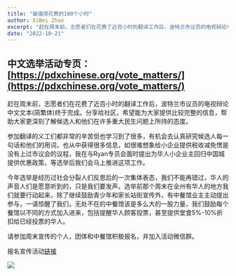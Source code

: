 ```yaml
---
title: "最值得花费的100个小时"
author: XiBei Zhao
excerpt: "赶在周末前，志愿者们在花费了近百小时的翻译工作后，波特兰市议员的电视辩论中文文本(简繁体)终于完成。分享给社区，希望能为大家提供比较完整的信息，帮助大家更深刻了解候选人和他们在许多重大民生问题上所持的态度。参加翻译的义工们都非常的辛苦但也学习到了很多，有机会去认真研究候选人每一句话和他们的用词，也从中获得很多信息，如很难想象给小企业提供税收减免愣是没有上过市议会的议程，我在与Ryan专员会面时提出为华人小企业主回归中国城提供优惠政策，等选举后我们会马上推进这项工作。"
date: "2022-10-21"
---
```


## 中文选举活动专页：[https://pdxchinese.org/vote_matters/](https://pdxchinese.org/vote_matters/)

赶在周末前，志愿者们在花费了近百小时的翻译工作后，波特兰市议员的电视辩论中文文本(简繁体)终于完成。分享给社区，希望能为大家提供比较完整的信息，帮助大家更深刻了解候选人和他们在许多重大民生问题上所持的态度。

参加翻译的义工们都非常的辛苦但也学习到了很多，有机会去认真研究候选人每一句话和他们的用词，也从中获得很多信息，如很难想象给小企业提供税收减免愣是没有上过市议会的议程，我在与Ryan专员会面时提出为华人小企业主回归中国城提供优惠政策，等选举后我们会马上推进这项工作。

今年选举是经历过社会分裂人们反思后的一次集体表态，我们不能再错过，华人的声音人们是愿意听到的，只是我们要发声。选举前那个周末在全州有华人的地方我们就要行动起来，除了继续鼓励青少年和家长站街宣传外，有中餐馆业主主动提出参与，一语惊醒了我们，无处不在的中餐馆该是多么大的一股力量，我们鼓励每个餐馆以不同的方式加入进来，包括提醒华人顾客投票，甚至提供堂食5%-10%折扣给已经投票的华人。

请参加周末宣传的个人，团体和中餐馆积极报名，并加入活动微信群。

报名宣传活动[链接](https://docs.google.com/forms/d/e/1FAIpQLSdDkSEsNT7spiNmR2SpgkD8B5XCd_BwHloPaUdURl6SgGErzA/viewform?usp=sf_link)


![](https://res.cloudinary.com/dhngj18do/image/upload/f_auto,q_auto/v1/images/activities/city_council_debate_translation)
